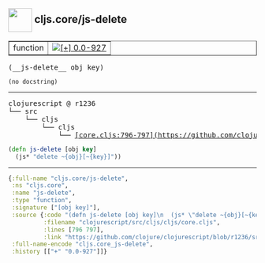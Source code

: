 ## <img width="48px" valign="middle" src="http://i.imgur.com/Hi20huC.png"> cljs.core/js-delete

 <table border="1">
<tr>
<td>function</td>
<td><a href="https://github.com/cljsinfo/api-refs/tree/0.0-927"><img valign="middle" alt="[+] 0.0-927" src="https://img.shields.io/badge/+-0.0--927-lightgrey.svg"></a> </td>
</tr>
</table>

 <samp>
(__js-delete__ obj key)<br>
</samp>

```
(no docstring)
```

---

 <pre>
clojurescript @ r1236
└── src
    └── cljs
        └── cljs
            └── <ins>[core.cljs:796-797](https://github.com/clojure/clojurescript/blob/r1236/src/cljs/cljs/core.cljs#L796-L797)</ins>
</pre>

```clj
(defn js-delete [obj key]
  (js* "delete ~{obj}[~{key}]"))
```


---

```clj
{:full-name "cljs.core/js-delete",
 :ns "cljs.core",
 :name "js-delete",
 :type "function",
 :signature ["[obj key]"],
 :source {:code "(defn js-delete [obj key]\n  (js* \"delete ~{obj}[~{key}]\"))",
          :filename "clojurescript/src/cljs/cljs/core.cljs",
          :lines [796 797],
          :link "https://github.com/clojure/clojurescript/blob/r1236/src/cljs/cljs/core.cljs#L796-L797"},
 :full-name-encode "cljs.core_js-delete",
 :history [["+" "0.0-927"]]}

```

